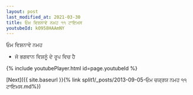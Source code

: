 ```yaml
---
layout: post
last_modified_at: 2021-03-30
title: ਓਮ ਵਿਸ਼ਨਾਵੇ ਨਮਹ ੧੧ ਟਾਇਮਸ
youtubeId: kO958HAAmNY
---
```

 
 
 ਓਮ ਵਿਸ਼ਨਾਵੇ ਨਮਹ  
 
 -  ਜੋ ਭਗਵਾਨ ਵਿਸ਼ਨੂੰ ਦੇ ਰੂਪ ਵਿਚ ਹੈ 
 
  
 
  
 
 
 
 
 
 


{% include youtubePlayer.html id=page.youtubeId %}
 
[Next]({{ site.baseurl }}{% link  split1/_posts/2013-09-05-ਓਮ ਚਕ੍ਰਯ ਨਮਹ ੧੧ ਟਾਇਮਸ.md%})
 
